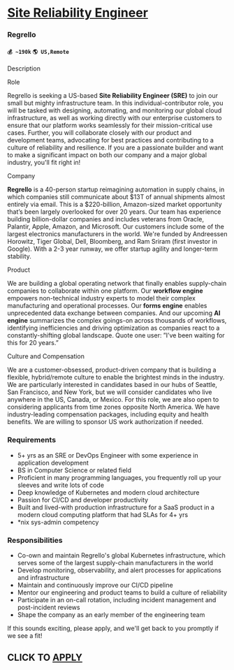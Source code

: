 # [Site Reliability Engineer](https://www.remotewlb.com/apply/site-reliability-engineer-80349)  
### Regrello  
#### `💰 ~190k` `🌎 US,Remote`  

Description

Role

Regrello is seeking a US-based **Site Reliability Engineer (SRE)** to join our small but mighty infrastructure team. In this individual-contributor role, you will be tasked with designing, automating, and monitoring our global cloud infrastructure, as well as working directly with our enterprise customers to ensure that our platform works seamlessly for their mission-critical use cases. Further, you will collaborate closely with our product and development teams, advocating for best practices and contributing to a culture of reliability and resilience. If you are a passionate builder and want to make a significant impact on both our company and a major global industry, you'll fit right in!

  

Company

 **Regrello** is a 40-person startup reimagining automation in supply chains, in which companies still communicate about $13T of annual shipments almost entirely via email. This is a $220-billion, Amazon-sized market opportunity that’s been largely overlooked for over 20 years. Our team has experience building billion-dollar companies and includes veterans from Oracle, Palantir, Apple, Amazon, and Microsoft. Our customers include some of the largest electronics manufacturers in the world. We're funded by Andreessen Horowitz, Tiger Global, Dell, Bloomberg, and Ram Sriram (first investor in Google). With a 2-3 year runway, we offer startup agility and longer-term stability.

  

Product

We are building a global operating network that finally enables supply-chain companies to collaborate within one platform. Our **workflow engine** empowers non-technical industry experts to model their complex manufacturing and operational processes. Our **forms engine** enables unprecedented data exchange between companies. And our upcoming **AI engine** summarizes the complex goings-on across thousands of workflows, identifying inefficiencies and driving optimization as companies react to a constantly-shifting global landscape. Quote one user: ”I’ve been waiting for this for 20 years.”

  

Culture and Compensation

We are a customer-obsessed, product-driven company that is building a flexible, hybrid/remote culture to enable the brightest minds in the industry. We are particularly interested in candidates based in our hubs of Seattle, San Francisco, and New York, but we will consider candidates who live anywhere in the US, Canada, or Mexico. For this role, we are also open to considering applicants from time zones opposite North America. We have industry-leading compensation packages, including equity and health benefits. We are willing to sponsor US work authorization if needed.

### Requirements

  * 5+ yrs as an SRE or DevOps Engineer with some experience in application development
  * BS in Computer Science or related field
  * Proficient in many programming languages, you frequently roll up your sleeves and write lots of code
  * Deep knowledge of Kubernetes and modern cloud architecture
  * Passion for CI/CD and developer productivity
  * Built and lived-with production infrastructure for a SaaS product in a modern cloud computing platform that had SLAs for 4+ yrs
  * *nix sys-admin competency

### Responsibilities

  * Co-own and maintain Regrello's global Kubernetes infrastructure, which serves some of the largest supply-chain manufacturers in the world
  * Develop monitoring, observability, and alert processes for applications and infrastructure
  * Maintain and continuously improve our CI/CD pipeline
  * Mentor our engineering and product teams to build a culture of reliability
  * Participate in an on-call rotation, including incident management and post-incident reviews
  * Shape the company as an early member of the engineering team

If this sounds exciting, please apply, and we'll get back to you promptly if we see a fit!

  
## CLICK TO [APPLY](https://www.remotewlb.com/apply/site-reliability-engineer-80349)

